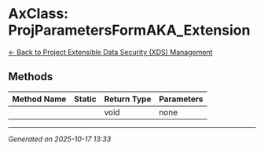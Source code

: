 # AxClass: ProjParametersFormAKA_Extension

[← Back to Project Extensible Data Security (XDS) Management](../README.md)

## Methods

| Method Name | Static | Return Type | Parameters |
|-------------|--------|-------------|------------|
|  |  | void | none |

---

*Generated on 2025-10-17 13:33*

